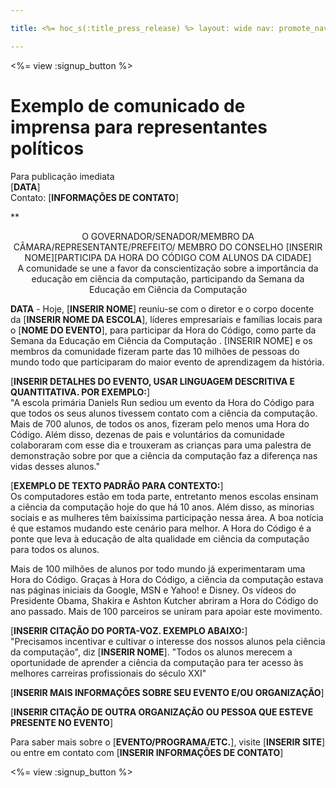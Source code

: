 ```yaml
---

title: <%= hoc_s(:title_press_release) %> layout: wide nav: promote_nav

---
```


<%= view :signup_button %>

# Exemplo de comunicado de imprensa para representantes políticos

Para publicação imediata  
[**DATA**]  
Contato: [**INFORMAÇÕES DE CONTATO**]  
  


**

<center>
  O GOVERNADOR/SENADOR/MEMBRO DA CÂMARA/REPRESENTANTE/PREFEITO/ MEMBRO DO CONSELHO [INSERIR NOME][PARTICIPA DA HORA DO CÓDIGO COM ALUNOS DA CIDADE]</strong><br /> A comunidade se une a favor da conscientização sobre a importância da educação em ciência da computação, participando da Semana da Educação em Ciência da Computação
</center>

  
  
</p> 

**DATA** - Hoje, [**INSERIR NOME**] reuniu-se com o diretor e o corpo docente da [**INSERIR NOME DA ESCOLA**], líderes empresariais e famílias locais para o [**NOME DO EVENTO**], para participar da Hora do Código, como parte da Semana da Educação em Ciência da Computação . [INSERIR NOME] e os membros da comunidade fizeram parte das 10 milhões de pessoas do mundo todo que participaram do maior evento de aprendizagem da história.

[**INSERIR DETALHES DO EVENTO, USAR LINGUAGEM DESCRITIVA E QUANTITATIVA. POR EXEMPLO:**]  
"A escola primária Daniels Run sediou um evento da Hora do Código para que todos os seus alunos tivessem contato com a ciência da computação. Mais de 700 alunos, de todos os anos, fizeram pelo menos uma Hora do Código. Além disso, dezenas de pais e voluntários da comunidade colaboraram com esse dia e trouxeram as crianças para uma palestra de demonstração sobre por que a ciência da computação faz a diferença nas vidas desses alunos."

[**EXEMPLO DE TEXTO PADRÃO PARA CONTEXTO:**]  
Os computadores estão em toda parte, entretanto menos escolas ensinam a ciência da computação hoje do que há 10 anos. Além disso, as minorias sociais e as mulheres têm baixíssima participação nessa área. A boa notícia é que estamos mudando este cenário para melhor. A Hora do Código é a ponte que leva à educação de alta qualidade em ciência da computação para todos os alunos.

Mais de 100 milhões de alunos por todo mundo já experimentaram uma Hora do Código. Graças à Hora do Código, a ciência da computação estava nas páginas iniciais da Google, MSN e Yahoo! e Disney. Os vídeos do Presidente Obama, Shakira e Ashton Kutcher abriram a Hora do Código do ano passado. Mais de 100 parceiros se uniram para apoiar este movimento.

[**INSERIR CITAÇÃO DO PORTA-VOZ. EXEMPLO ABAIXO:**]  
"Precisamos incentivar e cultivar o interesse dos nossos alunos pela ciência da computação", diz [**INSERIR NOME**]. "Todos os alunos merecem a oportunidade de aprender a ciência da computação para ter acesso às melhores carreiras profissionais do século XXI"

[**INSERIR MAIS INFORMAÇÕES SOBRE SEU EVENTO E/OU ORGANIZAÇÃO**]

[**INSERIR CITAÇÃO DE OUTRA ORGANIZAÇÃO OU PESSOA QUE ESTEVE PRESENTE NO EVENTO**]

Para saber mais sobre o [**EVENTO/PROGRAMA/ETC.**], visite [**INSERIR SITE**] ou entre em contato com [**INSERIR INFORMAÇÕES DE CONTATO**]

  
  


<%= view :signup_button %>